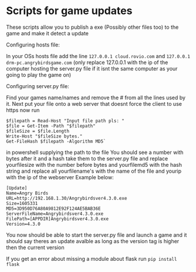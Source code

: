 # Scripts for game updates

These scripts allow you to publish a exe (Possibly other files too) to the game and make it detect a update

Configuring hosts file:

In your OSs hosts file add the line
`127.0.0.1 cloud.rovio.com` and `127.0.0.1 drm-pc.angrybirdsgame.com` (only replace 127.0.0.1 with the ip of the computer hosting the server.py file if it isnt the same computer as your going to play the game on)

Configuring server.py file:

Find your games name/names and remove the # from all the lines used by it.
Next put your file onto a web server that doesnt force the client to use https now run 


```
$filepath = Read-Host "Input file path pls: "
$file = Get-Item -Path "$filepath"
$fileSize = $file.Length
Write-Host "$fileSize bytes."
Get-FileHash $filepath -Algorithm MD5`
```


in powershell supplying the path to the file
You should see a number with bytes after it and a hash take them to the server.py file and replace yourfilesize with the number before bytes and yourfilemd5 with the hash string and replace all yourfilename's with the name of the file and yourip with the ip of the webserver
Example below:


```
[Update]
Name=Angry Birds
URL=http://192.168.1.30/Angrybirdsver4.3.0.exe
Size=1605331
MD5=3D950D76A80A9812E92F124AE5BAB36E
ServerFileName=Angrybirdsver4.3.0.exe
FilePath=[APPDIR]Angrybirdsver4.3.0.exe
Version=4.3.0
```


You now should be able to start the server.py file and launch a game and it should say theres an update avalble as long as the version tag is higher then the current version

If you get an error about missing a module about flask run `pip install flask`

